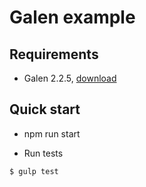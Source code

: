 # Galen example

## Requirements
* Galen 2.2.5, <a href="http://galenframework.com/download/" target="_blank">download</a>

## Quick start

* npm run start

* Run tests

```
$ gulp test
```
